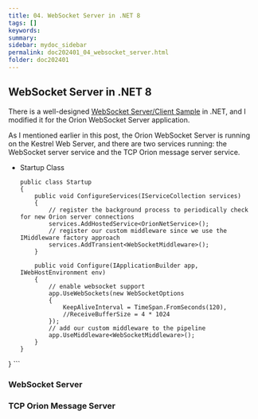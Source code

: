 ```yaml
---
title: 04. WebSocket Server in .NET 8
tags: []
keywords:
summary: 
sidebar: mydoc_sidebar
permalink: doc202401_04_websocket_server.html
folder: doc202401
---
```


## WebSocket Server in .NET 8

There is a well-designed [WebSocket Server/Client Sample](https://github.com/MV10/WebSocketExample) in .NET, and I modified it for the Orion WebSocket Server application.

As I mentioned earlier in this post, the Orion WebSocket Server is running on the Kestrel Web Server, and there are two services running: the WebSocket server service and the TCP Orion message server service.

- Startup Class

    ```CSharp
    public class Startup
    {
        public void ConfigureServices(IServiceCollection services)
        {
            // register the background process to periodically check for new Orion server connections
            services.AddHostedService<OrionNetService>();
            // register our custom middleware since we use the IMiddleware factory approach
            services.AddTransient<WebSocketMiddleware>();
        }

        public void Configure(IApplicationBuilder app, IWebHostEnvironment env)
        {
            // enable websocket support
            app.UseWebSockets(new WebSocketOptions
            { 
                KeepAliveInterval = TimeSpan.FromSeconds(120),
                //ReceiveBufferSize = 4 * 1024
            });
            // add our custom middleware to the pipeline
            app.UseMiddleware<WebSocketMiddleware>();
        }
    }
}
    ```

### WebSocket Server




### TCP Orion Message Server


